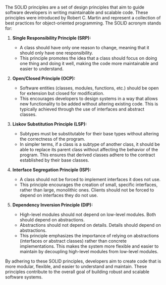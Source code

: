 The SOLID principles are a set of design principles that aim to guide software developers in writing maintainable and scalable code. These principles were introduced by Robert C. Martin and represent a collection of best practices for object-oriented programming. The SOLID acronym stands for:

1. **Single Responsibility Principle (SRP):**
   - A class should have only one reason to change, meaning that it should only have one responsibility.
   - This principle promotes the idea that a class should focus on doing one thing and doing it well, making the code more maintainable and easier to understand.

2. **Open/Closed Principle (OCP):**
   - Software entities (classes, modules, functions, etc.) should be open for extension but closed for modification.
   - This encourages developers to design systems in a way that allows new functionality to be added without altering existing code. This is typically achieved through the use of interfaces and abstract classes.

3. **Liskov Substitution Principle (LSP):**
   - Subtypes must be substitutable for their base types without altering the correctness of the program.
   - In simpler terms, if a class is a subtype of another class, it should be able to replace its parent class without affecting the behavior of the program. This ensures that derived classes adhere to the contract established by their base classes.

4. **Interface Segregation Principle (ISP):**
   - A class should not be forced to implement interfaces it does not use.
   - This principle encourages the creation of small, specific interfaces, rather than large, monolithic ones. Clients should not be forced to depend on interfaces they do not use.

5. **Dependency Inversion Principle (DIP):**
   - High-level modules should not depend on low-level modules. Both should depend on abstractions.
   - Abstractions should not depend on details. Details should depend on abstractions.
   - This principle emphasizes the importance of relying on abstractions (interfaces or abstract classes) rather than concrete implementations. This makes the system more flexible and easier to maintain by decoupling high-level modules from low-level modules.

By adhering to these SOLID principles, developers aim to create code that is more modular, flexible, and easier to understand and maintain. These principles contribute to the overall goal of building robust and scalable software systems.